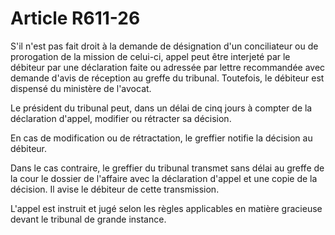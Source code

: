 # Article R611-26

S'il n'est pas fait droit à la demande de désignation d'un conciliateur ou de prorogation de la mission de celui-ci, appel peut être interjeté par le débiteur par une déclaration faite ou adressée par lettre recommandée avec demande d'avis de réception au greffe du tribunal. Toutefois, le débiteur est dispensé du ministère de l'avocat.

Le président du tribunal peut, dans un délai de cinq jours à compter de la déclaration d'appel, modifier ou rétracter sa décision.

En cas de modification ou de rétractation, le greffier notifie la décision au débiteur.

Dans le cas contraire, le greffier du tribunal transmet sans délai au greffe de la cour le dossier de l'affaire avec la déclaration d'appel et une copie de la décision. Il avise le débiteur de cette transmission.

L'appel est instruit et jugé selon les règles applicables en matière gracieuse devant le tribunal de grande instance.
